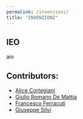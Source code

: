 ```yaml
---
permalink: /invenzioni/
title: "INVENZIONI"
---
```


## IEO

aio

## Contributors:

 - [Alice Cortegiani](http://s-e-a-m.github.io/alice-cortegiani/)
 - [Giulio Romano De Mattia](http://s-e-a-m.github.io/giulio-romano-de-mattia/)
 - [Francesco Ferracuti](http://s-e-a-m.github.io/francesco-ferracuti/)
 - [Giuseppe Silvi](http://s-e-a-m.github.io/giuseppe-silvi/)
